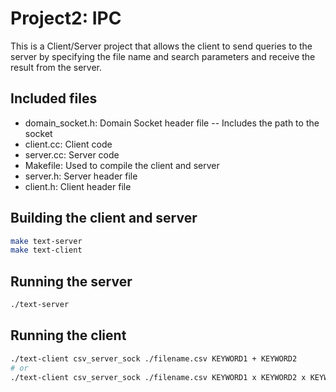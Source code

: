 # Project2: IPC
This is a Client/Server project that allows the client to send queries to the server by specifying the file name and search parameters and receive the result from the server.


## Included files
- domain_socket.h: Domain Socket header file -- Includes the path to the socket
- client.cc: Client code
- server.cc: Server code
- Makefile: Used to compile the client and server
- server.h: Server header file
- client.h: Client header file

## Building the client and server
```sh
make text-server
make text-client
```

## Running the server
```sh
./text-server
```

## Running the client
```sh
./text-client csv_server_sock ./filename.csv KEYWORD1 + KEYWORD2
# or
./text-client csv_server_sock ./filename.csv KEYWORD1 x KEYWORD2 x KEYWORD3
